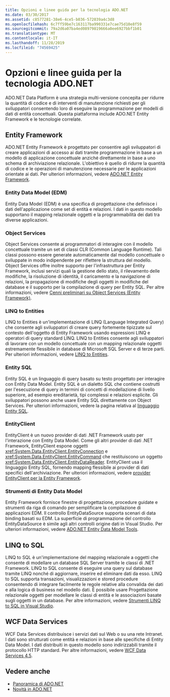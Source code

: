 ```yaml
---
title: Opzioni e linee guida per la tecnologia ADO.NET
ms.date: 03/30/2017
ms.assetid: c8577281-38e6-4ce5-b036-572039a4c3d8
ms.openlocfilehash: 6c7ff59be7c163117ba990331e7cae75d10e8f59
ms.sourcegitcommit: 79a2d6a07ba4ed08979819666a0ee6927bbf1b01
ms.translationtype: MT
ms.contentlocale: it-IT
ms.lasthandoff: 11/28/2019
ms.locfileid: "74569425"
---
```

# <a name="adonet-technology-options-and-guidelines"></a>Opzioni e linee guida per la tecnologia ADO.NET
ADO.NET Data Platform è una strategia multi-versione concepita per ridurre la quantità di codice e di interventi di manutenzione richiesti per gli sviluppatori consentendo loro di eseguire la programmazione per modelli di dati di entità concettuali. Questa piattaforma include ADO.NET Entity Framework e le tecnologie correlate.  
  
## <a name="entity-framework"></a>Entity Framework  
 ADO.NET Entity Framework è progettato per consentire agli sviluppatori di creare applicazioni di accesso ai dati tramite programmazione in base a un modello di applicazione concettuale anziché direttamente in base a uno schema di archiviazione relazionale. L'obiettivo è quello di ridurre la quantità di codice e le operazioni di manutenzione necessarie per le applicazioni orientate ai dati. Per ulteriori informazioni, vedere [ADO.NET Entity Framework](./ef/index.md).  
  
### <a name="entity-data-model-edm"></a>Entity Data Model (EDM)  
 Entity Data Model (EDM) è una specifica di progettazione che definisce i dati dell'applicazione come set di entità e relazioni. I dati in questo modello supportano il mapping relazionale oggetti e la programmabilità dei dati tra diverse applicazioni.  
  
### <a name="object-services"></a>Object Services  
 Object Services consente ai programmatori di interagire con il modello concettuale tramite un set di classi CLR (Common Language Runtime). Tali classi possono essere generate automaticamente dal modello concettuale o sviluppate in modo indipendente per riflettere la struttura del modello. Object Services offre inoltre supporto per l'infrastruttura per Entity Framework, inclusi servizi quali la gestione dello stato, il rilevamento delle modifiche, la risoluzione di identità, il caricamento e la navigazione di relazioni, la propagazione di modifiche degli oggetti in modifiche del database e il supporto per la compilazione di query per Entity SQL. Per altre informazioni, vedere [Cenni preliminari su Object Services (Entity Framework)](https://docs.microsoft.com/previous-versions/bb386871(v=vs.100)).  
  
### <a name="linq-to-entities"></a>LINQ to Entities  
 LINQ to Entities è un'implementazione di LINQ (Language Integrated Query) che consente agli sviluppatori di creare query fortemente tipizzate sul contesto dell'oggetto di Entity Framework usando espressioni LINQ e operatori di query standard LINQ. LINQ to Entities consente agli sviluppatori di lavorare con un modello concettuale con un mapping relazionale oggetti estremamente flessibile in database di Microsoft SQL Server e di terze parti. Per ulteriori informazioni, vedere [LINQ to Entities](./ef/language-reference/linq-to-entities.md).  
  
### <a name="entity-sql"></a>Entity SQL  
 Entity SQL è un linguaggio di query basato su testo progettato per interagire con Entity Data Model. Entity SQL è un dialetto SQL che contiene costrutti per l'esecuzione di query in termini di concetti di modellazione di livello superiore, ad esempio ereditarietà, tipi complessi e relazioni esplicite. Gli sviluppatori possono anche usare Entity SQL direttamente con Object Services. Per ulteriori informazioni, vedere la pagina relativa al [linguaggio Entity SQL](./ef/language-reference/entity-sql-language.md).  
  
### <a name="entityclient"></a>EntityClient  
 EntityClient è un nuovo provider di dati .NET Framework usato per l'interazione con Entity Data Model. Come gli altri provider di dati .NET Framework, EntityClient espone oggetti <xref:System.Data.EntityClient.EntityConnection> e <xref:System.Data.EntityClient.EntityCommand> che restituiscono un oggetto <xref:System.Data.EntityClient.EntityDataReader>. EntityClient usa il linguaggio Entity SQL, fornendo mapping flessibile ai provider di dati specifici dell'archiviazione. Per ulteriori informazioni, vedere [provider EntityClient per la Entity Framework](./ef/entityclient-provider-for-the-entity-framework.md).  
  
### <a name="entity-data-model-tools"></a>Strumenti di Entity Data Model  
 Entity Framework fornisce finestre di progettazione, procedure guidate e strumenti da riga di comando per semplificare la compilazione di applicazioni EDM. Il controllo EntityDataSource supporta scenari di data binding basati su EDM. La superficie di programmazione del controllo EntityDataSource è simile agli altri controlli origine dati in Visual Studio. Per ulteriori informazioni, vedere [ADO.NET Entity Data Model Tools](https://docs.microsoft.com/previous-versions/dotnet/netframework-4.0/bb399249(v=vs.100)).  
  
## <a name="linq-to-sql"></a>LINQ to SQL  
 LINQ to SQL è un'implementazione del mapping relazionale a oggetti che consente di modellare un database SQL Server tramite le classi di .NET Framework. LINQ to SQL consente di eseguire una query sul database tramite LINQ nonché di aggiornare, inserire ed eliminare dati da esso. LINQ to SQL supporta transazioni, visualizzazioni e stored procedure consentendo di integrare facilmente le regole relative alla convalida dei dati e alla logica di business nel modello dati. È possibile usare Progettazione relazionale oggetti per modellare le classi di entità e le associazioni basate sugli oggetti in un database. Per altre informazioni, vedere [Strumenti LINQ to SQL in Visual Studio](/visualstudio/data-tools/linq-to-sql-tools-in-visual-studio2).  
  
## <a name="wcf-data-services"></a>WCF Data Services  
 WCF Data Services distribuisce i servizi dati sul Web o su una rete Intranet. I dati sono strutturati come entità e relazioni in base alle specifiche di Entity Data Model. I dati distribuiti in questo modello sono indirizzabili tramite il protocollo HTTP standard. Per altre informazioni, vedere [WCF Data Services 4.5](../wcf/index.md).  
  
## <a name="see-also"></a>Vedere anche

- [Panoramica di ADO.NET](ado-net-overview.md)
- [Novità in ADO.NET](whats-new.md)
